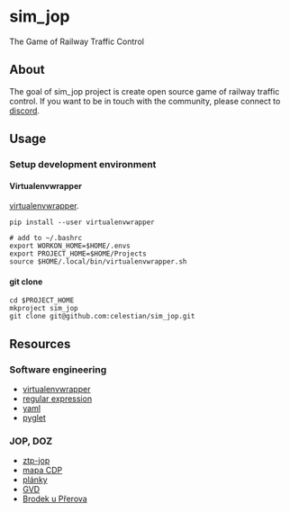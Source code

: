 # sim_jop

The Game of Railway Traffic Control


## About

The goal of sim_jop project is create open source game of railway traffic control.
If you want to be in touch with the community, please connect to [discord](https://discord.gg/drcmjBf).


## Usage

### Setup development environment

#### Virtualenvwrapper

[virtualenvwrapper](https://virtualenvwrapper.readthedocs.io/en/latest/).

    pip install --user virtualenvwrapper

    # add to ~/.bashrc
    export WORKON_HOME=$HOME/.envs
    export PROJECT_HOME=$HOME/Projects
    source $HOME/.local/bin/virtualenvwrapper.sh


#### git clone

    cd $PROJECT_HOME
    mkproject sim_jop
    git clone git@github.com:celestian/sim_jop.git


## Resources

### Software engineering
- [virtualenvwrapper](https://virtualenvwrapper.readthedocs.io/en/latest/)
- [regular expression](https://regexr.com/)
- [yaml](https://pyyaml.org/wiki/PyYAMLDocumentation)
- [pyglet](https://pyglet.readthedocs.io/en/pyglet-1.3-maintenance/)

### JOP, DOZ
- [ztp-jop](http://spz.logout.cz/zabezpec/ztp-jop.html)
- [mapa CDP]( https://provoz.szdc.cz/PORTAL/Show.aspx?path=/Data/Mapy/DOZ.pdf)
- [plánky](http://www.gvd.cz/cz/data/planky/planky.html)
- [GVD](http://gvd.cz/czx/)
- [Brodek u Přerova](http://www.gvd.cz/cz/data/planky/3xx/309/331421.xls)
